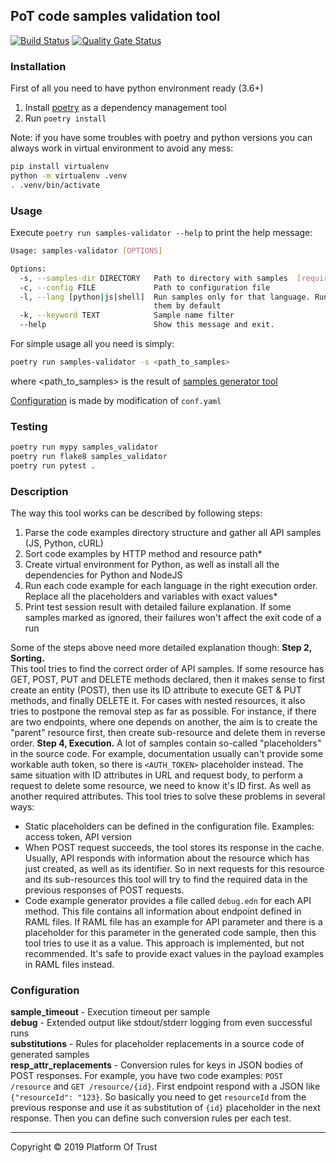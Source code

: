 ## PoT code samples validation tool

[![Build Status](https://travis-ci.org/PlatformOfTrust/code-examples-validator.svg?branch=master)](https://travis-ci.org/PlatformOfTrust/code-examples-validator)
[![Quality Gate Status](https://sonarcloud.io/api/project_badges/measure?project=Platform_of_Trust_Code_Examples_Validator&metric=alert_status)](https://sonarcloud.io/dashboard?id=Platform_of_Trust_Code_Examples_Validator)

### Installation
First of all you need to have python environment ready (3.6+)
1) Install [poetry][poetry-install]
as a dependency management tool
2) Run `poetry install`

Note: if you have some troubles with poetry and python versions you can always
work in virtual environment to avoid any mess:
```bash
pip install virtualenv
python -m virtualenv .venv
. .venv/bin/activate
``` 

### Usage
Execute `poetry run samples-validator --help` to print the help message:
```bash
Usage: samples-validator [OPTIONS]

Options:
  -s, --samples-dir DIRECTORY   Path to directory with samples  [required]
  -c, --config FILE             Path to configuration file
  -l, --lang [python|js|shell]  Run samples only for that language. Run all of
                                them by default
  -k, --keyword TEXT            Sample name filter
  --help                        Show this message and exit.

```
For simple usage all you need is simply:
```bash
poetry run samples-validator -s <path_to_samples>
```
where <path_to_samples> is the result of
[samples generator tool][samples-generator-gh]

[Configuration](#configuration) is made by modification of `conf.yaml`

### Testing
```bash
poetry run mypy samples_validator
poetry run flake8 samples_validator
poetry run pytest .
```

### Description
The way this tool works can be described by following steps:
1) Parse the code examples directory structure and gather all API samples
(JS, Python, cURL)
2) Sort code examples by HTTP method and resource path*
3) Create virtual environment for Python, as well as install all the dependencies
for Python and NodeJS
4) Run each code example for each language in the right execution order. Replace
all the placeholders and variables with exact values*
5) Print test session result with detailed failure explanation. If some 
samples marked as ignored, their failures won't affect the exit code of a run

Some of the steps above need more detailed explanation though:
**Step 2, Sorting.**  
This tool tries to find the correct order of API samples. If some resource has
GET, POST, PUT and DELETE methods declared, then it makes sense to first 
create an entity (POST), then use its ID attribute to execute GET & PUT methods,
and finally DELETE it. For cases with nested resources, it also tries to
postpone the removal step as far as possible. For instance, if there are 
two endpoints, where one depends on another, the aim is to create the "parent" 
resource first, then create sub-resource and delete them in reverse order.
**Step 4, Execution.**
A lot of samples contain so-called "placeholders" in the source code. For example,
documentation usually can't provide some workable auth token, so there is 
`<AUTH_TOKEN>` placeholder instead. The same situation with ID attributes in 
URL and request body, to perform a request to delete some resource, we need to 
know it's ID first. As well as another required attributes. This tool tries
to solve these problems in several ways:
- Static placeholders can be defined in the configuration file. Examples:
access token, API version
- When POST request succeeds, the tool stores its response in the cache. Usually, API 
responds with information about the resource which has just created, as well as
its identifier. So in next requests for this resource and its sub-resources 
this tool will try to find the required data in the previous responses of
POST requests.  
- Code example generator provides a file called `debug.edn` for each API method.
This file contains all information about endpoint defined in RAML files. If RAML 
file has an example for API parameter and there is a placeholder for this 
parameter in the generated code sample, then this tool tries to use it as a value.
This approach is implemented, but not recommended. It's safe to provide exact
values in the payload examples in RAML files instead.  
### Configuration

**sample_timeout** - Execution timeout per sample  
**debug** - Extended output like stdout/stderr logging from even
successful runs  
**substitutions** - Rules for placeholder replacements in a source code 
of generated samples  
**resp_attr_replacements** - Conversion rules for keys in JSON bodies of POST
responses. For example, you have two code examples: `POST /resource` and
`GET /resource/{id}`. First endpoint respond with a JSON like
`{"resourceId": "123}`. So basically you need to get `resourceId` from the 
previous response and use it as substitution of `{id}` placeholder in the next 
response. Then you can define such conversion rules per each test.
   


---
Copyright © 2019 Platform Of Trust

[poetry-install]: https://github.com/sdispater/poetry#installation
[samples-generator-gh]: https://github.com/PlatformOfTrust/code-examples-generator